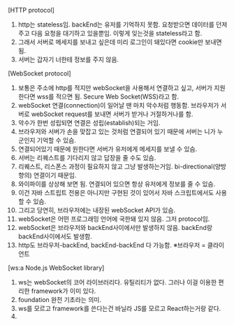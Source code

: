 [HTTP protocol]

1. http는 stateless임. backEnd는 유저를 기억하지 못함.
   요청받으면 데이터를 던져주고 다음 요청을 대기하고 있을뿐임. 이렇게 잊는것을 stateless라고 함.
2. 그래서 서버로 메세지를 보내고 싶은데 미리 로그인이 돼있다면 cookie만 보내면 됨.
3. 서버는 갑자기 너한테 정보를 주지 않음.

[WebSocket protocol]

1. 보통은 주소에 http를 적지만 webSocket을 사용해서 연결하고 싶고,
   서버가 지원한다면 wss를 적으면 됨. Secure Web Socket(WSS)라고 함.
2. webSocket 연결(connection)이 일어날 땐 마치 악수처럼 행동함.
   브라우저가 서버로 webSocket request를 보내면 서버가 받거나 거절하거나를 함.
3. 악수가 한번 성립되면 연결은 성립(establish)되는 거임.
4. 브라우저와 서버가 손을 맞잡고 있는 것처럼 연결되어 있기 때문에 서버는 니가 누군인지 기억할 수 있슴.
5. 연결되어있기 때문에 원한다면 서버가 유저에게 메세지를 보낼 수 있슴.
6. 서버는 리퀘스트를 기다리지 않고 답장을 줄 수도 있슴.
7. 리퀘스트, 리스폰스 과정이 필요하지 않고 그냥 발생하는거임. bi-directional(양방향의) 연결이기 때문임.
8. 와이파이를 상상해 보면 됨. 연결되어 있으면 항상 유저에게 정보를 줄 수 있슴.
9. 이건 자바 스트립트 전용은 아니지만 구현된 것이 있어서 자바 스크립트에서도 사용할 수 있슴.
10. 그리고 당연히, 브라우저에는 내장된 webSocket API가 있슴.
11. webSocket은 어떤 프로그래밍 언어에 국한돼 있지 않음. 그저 protocol임.
12. webSocket은 브라우저와 backEnd사이에서만 발생하지 않음. backEnd랑 backEnd사이에서도 발생함.
13. http도 브라우저-backEnd, backEnd-backEnd 다 가능함.
    ※브라우저 = 클라이언트

[ws:a Node.js WebSocket library]

1. ws는 webSocket의 코어 라이브러리다. 유틸리티가 없다. 그러나 이걸 이용한 편리한 framework가 이미 있다.
2. foundation 완전 기초라는 의미.
3. ws를 모르고 framework를 쓴다는건 바닐라 JS를 모르고 React하는거랑 같다.
4.
